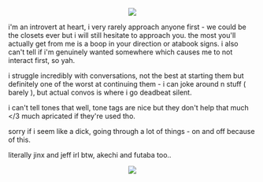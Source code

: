 
<p align="center">
  <img src="https://64.media.tumblr.com/df4603acd93a08c7b8300c8e93f345b4/9392988639f8bde2-8f/s400x600/e1d5800e80018b8247ee219c0e183812347f477d.gifv"/>
</p>


i'm an introvert at heart, i very rarely approach anyone first - we could be the closets ever but i will still hesitate to approach you. the most you'll actually get from me is a boop in your direction or atabook signs. i also can't tell if i'm genuinely wanted somewhere which causes me to not interact first, so yah.

i struggle incredibly with conversations, not the best at starting them but definitely one of the worst at continuing them - i can joke around n stuff ( barely ), but actual convos is where i go deadbeat silent.

i can't tell tones that well, tone tags are nice but they don't help that much </3 much apricated if they're used tho.

sorry if i seem like a dick, going through a lot of things - on and off because of this.

literally jinx and jeff irl btw, akechi and futaba too..

<p align="center">
  <img src="https://64.media.tumblr.com/60673aad9a4adb62ef451c6d0abe67e4/9392988639f8bde2-f0/s400x600/d046db8d0905c1e4370a4c067bd26b2c8aa3decb.gifv"/>
</p>
